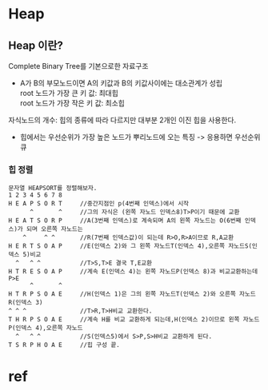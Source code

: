 # Heap

## Heap 이란?
Complete Binary Tree를 기본으로한 자료구조
* A가 B의 부모노드이면 A의 키값과 B의 키값사이에는 대소관계가 성립  
root 노드가 가장 큰 키 값: 최대힙  
root 노드가 가장 작은 키 값: 최소힙

자식노드의 개수: 힙의 종류에 따라 다르지만 대부분 2개인 이진 힙을 사용한다.
  
* 힙에서는 우선순위가 가장 높은 노드가 뿌리노드에 오는 특징
-> 응용하면 우선순위 큐

### 힙 정렬
    문자열 HEAPSORT를 정렬해보자.
    1 2 3 4 5 6 7 8
    H E A P S O R T     //중간지점인 p(4번째 인덱스)에서 시작
          ^       ^     //그의 자식은 (왼쪽 자노드 인덱스8)T>P이기 때문에 교환
    H E A T S O R P     //A(3번째 인덱스)로 계속되며 A의 왼쪽 자노드는 O(6번째 인덱스)가 되며 오른쪽 자노드는
        ^     ^ ^       //R(7번째 인덱스값)이 되는데 R>O,R>A이므로 R,A교환
    H E R T S O A P     //E(인덱스 2)와 그 왼쪽 자노드T(인덱스 4),오른쪽 자노드S(인덱스 5)비교
      ^   ^ ^           //T>S,T>E 결국 T,E교환
    H T R E S O A P     //계속 E(인덱스 4)는 왼쪽 자노드P(인덱스 8)과 비교교환하는데 P>E
          ^       ^
    H T R P S O A E     //H(인덱스 1)은 그의 왼쪽 자노드T(인덱스 2)와 오른쪽 자노드R(인덱스 3)
    ^ ^ ^               //T>R,T>H비교 교환한다.
    T H R P S O A E     //계속 H를 비교 교환하게 되는데,H(인덱스 2)이므로 왼쪽 자노드P(인덱스 4),오른쪽 자노드
      ^   ^ ^           //S(인덱스5)에서 S>P,S>H비교 교환하게 된다.
    T S R P H O A E     //힙 구성 끝.
# ref  